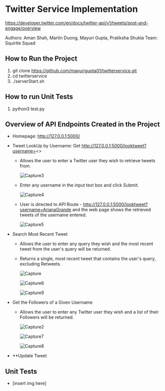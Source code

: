 # Twitter Service Implementation

https://developer.twitter.com/en/docs/twitter-api/v1/tweets/post-and-engage/overview

Authors: Aman Shah, Martin Duong, Mayuri Gupta, Pratiksha Shukla
Team: Squirtle Squad

## How to Run the Project

1. git clone https://github.com/mayurigupta01/twitterservice.git
2. cd twitterservice
3. ./serverStart.sh

## How to run Unit Tests

1. python3 test.py

## Overview of API Endpoints Created in the Project

- Homepage: http://127.0.0.1:5000/

- Tweet LookUp by Username: Get http://127.0.0.1:5000/looktweet?username=<>
  - Allows the user to enter a Twitter user they wish to retrieve tweets from.
  
    ![Capture3](https://user-images.githubusercontent.com/2999334/134836637-c171141a-0347-4c88-8f1f-cd1f02f66d7d.PNG)
    
  - Enter any username in the input text box and click Submit.
  
    ![Capture4](https://user-images.githubusercontent.com/2999334/134836731-4c7aaa90-63bf-4e1e-bc12-f8d59d84d256.PNG)
    
  - User is directed to API Route - http://127.0.0.1:5000/looktweet?username=ArianaGrande and the web page shows the retrieved tweets of the username entered.
  
    ![Capture5](https://user-images.githubusercontent.com/2999334/134836808-33185305-8956-40fb-a081-3fc90f434f9e.PNG)

- Search Most Recent Tweet
  - Allows the user to enter any query they wish and the most recent tweet from the user's query will be returned.
  - Returns a single, most recent tweet that contains the user's query, excluding Retweets.
  
    ![Capture](https://user-images.githubusercontent.com/2999334/134836424-17abf3a4-256a-4c39-8a18-8793a9598235.PNG)
    
    ![Capture6](https://user-images.githubusercontent.com/2999334/134837215-16e4b336-b963-4d8b-a0a5-928fe6b1cc5f.PNG)
    
    ![Capture9](https://user-images.githubusercontent.com/2999334/134838053-1b3d37be-0cb0-456f-8c8e-2572925ba631.PNG)

- Get the Followers of a Given Username
  - Allows the user to enter any Twitter user they wish and a list of their Followers will be returned.
  
    ![Capture2](https://user-images.githubusercontent.com/2999334/134836572-b53ad124-8e31-4ef4-bf21-1efc93363729.PNG)
    
    ![Capture7](https://user-images.githubusercontent.com/2999334/134837365-b31be878-b394-4788-be04-475b96c82749.PNG)
    
    ![Capture8](https://user-images.githubusercontent.com/2999334/134838033-5d206fe6-96a4-4f72-acd0-407afcf5fe2c.PNG)

- **Update Tweet 

## Unit Tests
 - [insert img here]
